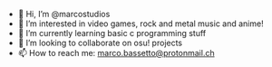 - 👋 Hi, I’m @marcostudios
- 👀 I’m interested in video games, rock and metal music and anime!
- 🌱 I’m currently learning basic c programming stuff
- 💞️ I’m looking to collaborate on osu! projects
- 📫 How to reach me: marco.bassetto@protonmail.ch

<!---
marcostudios/marcostudios is a ✨ special ✨ repository because its `README.md` (this file) appears on your GitHub profile.
You can click the Preview link to take a look at your changes.
--->
